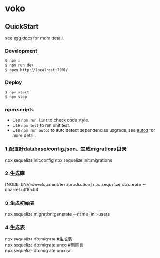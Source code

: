 # voko



## QuickStart

<!-- add docs here for user -->

see [egg docs][egg] for more detail.

### Development

```bash
$ npm i
$ npm run dev
$ open http://localhost:7001/
```

### Deploy

```bash
$ npm start
$ npm stop
```

### npm scripts

- Use `npm run lint` to check code style.
- Use `npm test` to run unit test.
- Use `npm run autod` to auto detect dependencies upgrade, see [autod](https://www.npmjs.com/package/autod) for more detail.


[egg]: https://eggjs.org


### 1.配置好database/config.json、生成migrations目录

npx sequelize init:config
npx sequelize init:migrations

### 2.生成库

[NODE_ENV=development/test/production] npx sequelize db:create --charset utf8mb4

### 3.生成初始表

npx sequelize migration:generate --name=init-users

### 4.生成表

npx sequelize db:migrate #生成表  
npx sequelize db:migrate:undo #删除表  
npx sequelize db:migrate:undo:all
